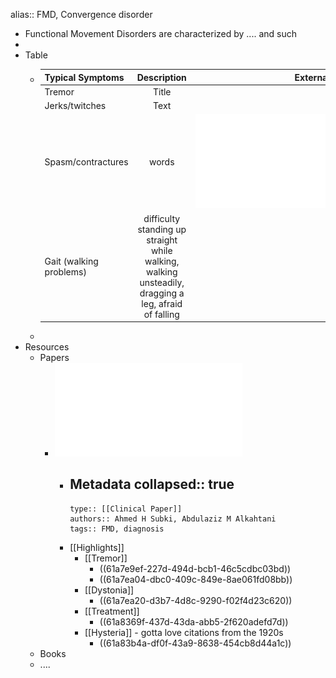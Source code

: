 alias:: FMD, Convergence disorder

- Functional Movement Disorders are characterized by .... and such
-
- Table
	- | Typical Symptoms     | Description | External Resource -: |
	  | :---        |    :----:   |          ---: |
	  | Tremor     | Title       | Here's this   |
	  | Jerks/twitches   | Text        | And more      |
	  | Spasm/contractures | words | ![functional-movement-disorders-updated-overview.pdf](../assets/functional-movement-disorders-updated-overview_1638392725184_0.pdf) |
	  | Gait (walking problems) | difficulty standing up straight while walking, walking unsteadily, dragging a leg, afraid of falling | Resource |
	-
- Resources
	- Papers
		- ![functional-movement-disorders-updated-overview.pdf](../assets/functional-movement-disorders-updated-overview_1638394057025_0.pdf)
			- Metadata
			  collapsed:: true
				-
				  type:: [[Clinical Paper]]
				  authors:: Ahmed H Subki, Abdulaziz M Alkahtani
				  tags:: FMD, diagnosis
			- [[Highlights]]
				- [[Tremor]]
					- ((61a7e9ef-227d-494d-bcb1-46c5cdbc03bd))
					- ((61a7ea04-dbc0-409c-849e-8ae061fd08bb))
				- [[Dystonia]]
					- ((61a7ea20-d3b7-4d8c-9290-f02f4d23c620))
				- [[Treatment]]
					- ((61a8369f-437d-43da-abb5-2f620adefd7d))
				- [[Hysteria]] - gotta love citations from the 1920s
					- ((61a83b4a-df0f-43a9-8638-454cb8d44a1c))
	- Books
	- ....